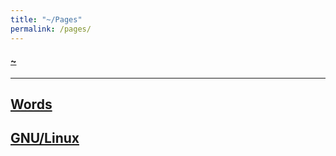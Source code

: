 ```yaml
---
title: "~/Pages"
permalink: /pages/
---
```


#### [~](../README.md)

---
## [Words](words.md)

## [GNU/Linux](linux.html)

